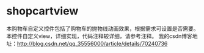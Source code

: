 # shopcartview
本购物车自定义控件包括了购物车的抛物线动画效果，根据需求可设置是否需要。本控件自定义view，详细实现，代码注释较详细，请参考注释。
我的csdn博客地址：http://blog.csdn.net/qq_35556000/article/details/70240736
